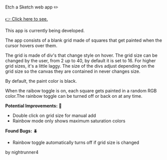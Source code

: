 Etch a Sketch web app ✏️

[👉 Click here to see.](https://nightrunner4.github.io/Etch-a-Sketch)

This app is currently being developed.

The app consists of a blank grid made of squares that get painted when the cursor 
hovers over them.

The grid is made of div's that change style on hover. The grid size can be changed by the user,
from 2 up to 40, by default it is set to 16. For higher grid sizes, it's a little laggy. The size of the divs adjust depending on the grid size so the canvas they are contained in never changes size.

By default, the paint color is black.

When the raibow toggle is on, each square gets painted in a random RGB color.The rainbow toggle can 
be turned off or back on at any time.

**Potential Improvements:** 💪

 - Double click on grid size for manual add
 - Rainbow mode only shows maximum saturation colors

**Found Bugs:** 🪲

 - Rainbow toggle automatically turns off if grid size is changed

by nightrunner4